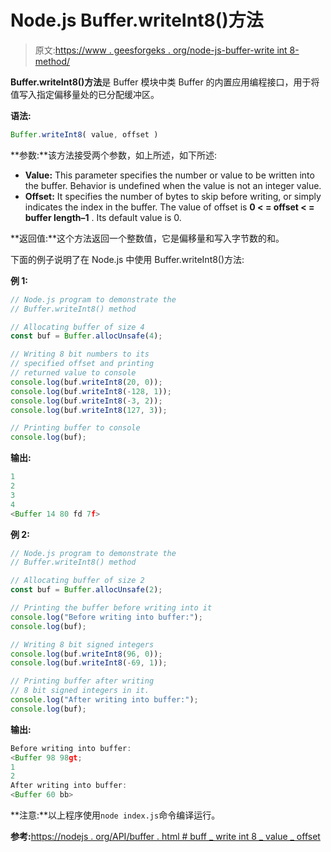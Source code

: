 # Node.js Buffer.writeInt8()方法

> 原文:[https://www . geesforgeks . org/node-js-buffer-write int 8-method/](https://www.geeksforgeeks.org/node-js-buffer-writeint8-method/)

**Buffer.writeInt8()方法**是 Buffer 模块中类 Buffer 的内置应用编程接口，用于将值写入指定偏移量处的已分配缓冲区。

**语法:**

```js
Buffer.writeInt8( value, offset )
```

**参数:**该方法接受两个参数，如上所述，如下所述:

*   **Value:** This parameter specifies the number or value to be written into the buffer. Behavior is undefined when the value is not an integer value.
*   **Offset:** It specifies the number of bytes to skip before writing, or simply indicates the index in the buffer. The value of offset is **0 < = offset < = buffer length–1** . Its default value is 0.

**返回值:**这个方法返回一个整数值，它是偏移量和写入字节数的和。

下面的例子说明了在 Node.js 中使用 Buffer.writeInt8()方法:

**例 1:**

```js
// Node.js program to demonstrate the 
// Buffer.writeInt8() method 

// Allocating buffer of size 4
const buf = Buffer.allocUnsafe(4);

// Writing 8 bit numbers to its
// specified offset and printing
// returned value to console
console.log(buf.writeInt8(20, 0));
console.log(buf.writeInt8(-128, 1));
console.log(buf.writeInt8(-3, 2));
console.log(buf.writeInt8(127, 3));

// Printing buffer to console
console.log(buf);
```

**输出:**

```js
1
2
3
4
<Buffer 14 80 fd 7f>

```

**例 2:**

```js
// Node.js program to demonstrate the 
// Buffer.writeInt8() method 

// Allocating buffer of size 2
const buf = Buffer.allocUnsafe(2);

// Printing the buffer before writing into it
console.log("Before writing into buffer:");
console.log(buf);

// Writing 8 bit signed integers
console.log(buf.writeInt8(96, 0));
console.log(buf.writeInt8(-69, 1));

// Printing buffer after writing
// 8 bit signed integers in it.
console.log("After writing into buffer:");
console.log(buf);
```

**输出:**

```js
Before writing into buffer:
<Buffer 98 98gt;
1
2
After writing into buffer:
<Buffer 60 bb>

```

**注意:**以上程序使用`node index.js`命令编译运行。

**参考:**[https://nodejs . org/API/buffer . html # buff _ write int 8 _ value _ offset](https://nodejs.org/api/buffer.html#buffer_buf_writeint8_value_offset)